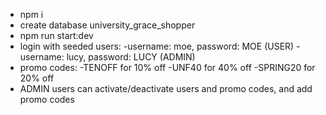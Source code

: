 - npm i
- create database university_grace_shopper
- npm run start:dev
- login with seeded users:
  -username: moe, password: MOE (USER)
  -username: lucy, password: LUCY (ADMIN)
- promo codes:
  -TENOFF for 10% off
  -UNF40 for 40% off
  -SPRING20 for 20% off
- ADMIN users can activate/deactivate users and promo codes, and add promo codes

